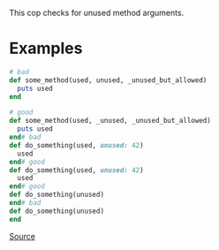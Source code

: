 
This cop checks for unused method arguments.

# Examples

```ruby
# bad
def some_method(used, unused, _unused_but_allowed)
  puts used
end

# good
def some_method(used, _unused, _unused_but_allowed)
  puts used
end# bad
def do_something(used, unused: 42)
  used
end# good
def do_something(used, unused: 42)
  used
end# good
def do_something(unused)
end# bad
def do_something(unused)
end
```

[Source](http://www.rubydoc.info/gems/rubocop/RuboCop/Cop/Lint/UnusedMethodArgument)